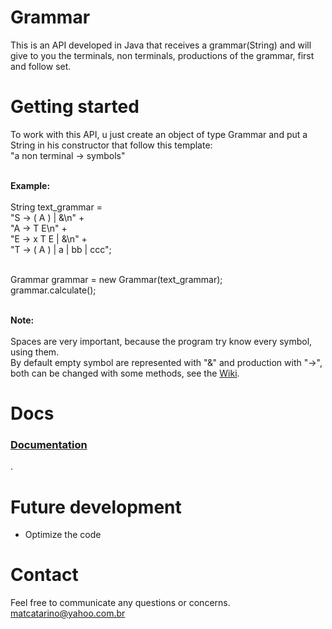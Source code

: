 # Grammar
  This is an API developed in Java that receives a grammar(String) and will give to you the terminals, non terminals, productions of the grammar, first and follow set.

# Getting started
  To work with this API, u just create an object of type Grammar and put a String in his constructor that follow this template:
  <br>"a non terminal -> symbols"
  
  <br><b>Example:</b>
  <br>
 <br>String text_grammar = 
 <br>           "S -> ( A ) | &\n" + 
 <br>           "A -> T E\n" +
 <br>           "E -> x T E | &\n" + 
 <br>           "T -> ( A ) | a | bb | ccc";
  
  <br>Grammar grammar = new Grammar(text_grammar);
  <br>grammar.calculate();
  
  <br> <b>Note:</b>
  <br>
  <br>Spaces are very important, because the program try know every symbol, using them.
  <br> By default empty symbol are represented with "&" and production with "->", both can be changed with some methods, see the 
  <a href="https://github.com/matheusaguilar/Grammar/wiki"> Wiki</a>.
  
# Docs
<a href="https://github.com/matheusaguilar/Grammar/wiki"> <h3>Documentation</h3></a>.
  
# Future development
* Optimize the code

# Contact
Feel free to communicate any questions or concerns. matcatarino@yahoo.com.br
